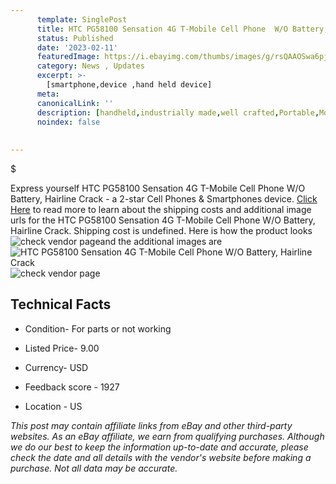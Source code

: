 ```yaml
---
      template: SinglePost
      title: HTC PG58100 Sensation 4G T-Mobile Cell Phone  W/O Battery, Hairline Crack
      status: Published
      date: '2023-02-11'
      featuredImage: https://i.ebayimg.com/thumbs/images/g/rsQAAOSwa6pj2APH/s-l225.jpg
      category: News , Updates
      excerpt: >-
        [smartphone,device ,hand held device]
      meta:
      canonicalLink: ''
      description: [handheld,industrially made,well crafted,Portable,Mobile,Compact,Convenient,Lightweight,Maneuverable,Man-portable,Miniature,Carriable,Hand-held,Light,Holdable,Transportable,Mobile device,Pocket-sized,On-the-go,Wireless,Cordless,Compact size,Convenient size, smartphone,device ,hand held device]
      noindex: false
      
        
---
```

$

Express yourself HTC PG58100 Sensation 4G T-Mobile Cell Phone  W/O Battery, Hairline Crack - a 2-star Cell Phones & Smartphones device. [Click Here](https://www.ebay.com/itm/334724517752?hash=item4def22cf78%3Ag%3ArsQAAOSwa6pj2APH&mkevt=1&mkcid=1&mkrid=711-53200-19255-0&campid=%253CePNCampaignId%253E&customid=%253CreferenceId%253E&toolid=10049) to read more to learn about the shipping costs and additional image urls for the HTC PG58100 Sensation 4G T-Mobile Cell Phone  W/O Battery, Hairline Crack. Shipping cost is undefined. Here is how the product looks ![check vendor page](https://i.ebayimg.com/thumbs/images/g/rsQAAOSwa6pj2APH/s-l225.jpg)and the additional images are![HTC PG58100 Sensation 4G T-Mobile Cell Phone  W/O Battery, Hairline Crack](https://i.ebayimg.com/images/g/rsQAAOSwa6pj2APH/s-l1600.jpg)![check vendor page](https://origin-galleryplus.ebayimg.com/ws/web/334724517752_2_0_1/225x225.jpg,https://origin-galleryplus.ebayimg.com/ws/web/334724517752_3_0_1/225x225.jpg)



 ## Technical Facts 



     
      

 - Condition- For parts or not working 


      

 - Listed Price- 9.00 


      

 - Currency- USD 


      

 - Feedback score - 1927 


      

 - Location - US 


      
      

 *_This post may contain affiliate links from eBay and other third-party websites. As an eBay affiliate, we earn from qualifying purchases. Although we do our best to keep the information up-to-date and accurate, please check the date and all details with the vendor's website before making a purchase. Not all data may be accurate._*







